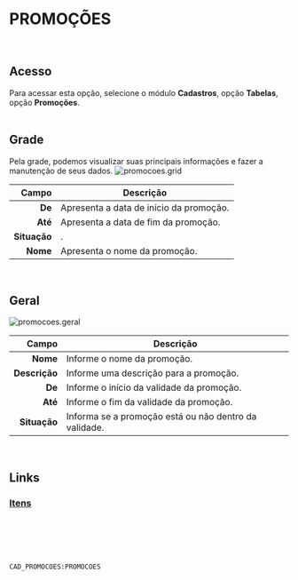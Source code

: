 # PROMOÇÕES
<br>

## Acesso
Para acessar esta opção, selecione o módulo **Cadastros**, opção **Tabelas**, opção **Promoções**.
<br>
<br>

## Grade
Pela grade, podemos visualizar suas principais informações e fazer a manutenção de seus dados.
![promocoes.grid](https://raw.githubusercontent.com/netforcews/docs-erp/master/cadastros/imagens/promocoes.grid.png)

Campo | Descrição
--:|---
**De** | Apresenta a data de início da promoção.
**Até** | Apresenta a data de fim da promoção.
**Situação** | .
**Nome** | Apresenta o nome da promoção.
<br>

## Geral
![promocoes.geral](https://raw.githubusercontent.com/netforcews/docs-erp/master/cadastros/imagens/promocoes.geral.png)

Campo | Descrição
--:|---
**Nome** | Informe o nome da promoção.
**Descrição** | Informe uma descrição para a promoção.
**De** | Informe o início da validade da promoção.
**Até** | Informe o fim da validade da promoção.
**Situação** | Informa se a promoção está ou não dentro da validade.
<br>

## Links
### [Itens](/geral/promocaoitens.md)
<br>
<br>
<br>
<br>

```CAD_PROMOCOES:PROMOCOES```
